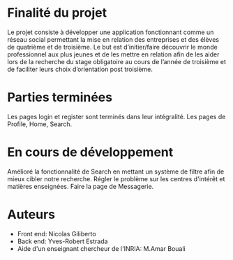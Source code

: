 # Finalité du projet
Le projet consiste à développer une application fonctionnant comme un réseau social permettant la mise en relation des entreprises et des élèves de quatrième et de troisième. Le but est d’initier/faire découvrir le monde professionnel aux plus jeunes et de les mettre en relation afin de les aider lors de la recherche du stage obligatoire au cours de l’année de troisième et de faciliter leurs choix d’orientation post troisième.

# Parties terminées
Les pages login et register sont terminés dans leur intégralité.
Les pages de Profile, Home, Search.

# En cours de développement
Amélioré la fonctionnalité de Search en mettant un système de filtre afin de mieux cibler notre recherche.
Régler le problème sur les centres d'intérêt et matières enseignées.
Faire la page de Messagerie.

# Auteurs
- Front end: Nicolas Giliberto
- Back end: Yves-Robert Estrada
- Aide d'un enseignant chercheur de l'INRIA: M.Amar Bouali

